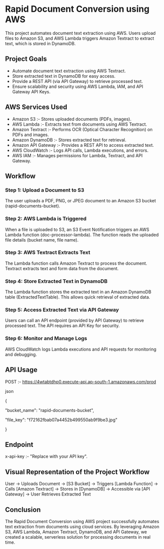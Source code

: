 
# Rapid Document Conversion using AWS

This project automates document text extraction using AWS. Users upload files to Amazon S3, and AWS Lambda triggers Amazon Textract to extract text, which is stored in DynamoDB.

## Project Goals

- Automate document text extraction using AWS Textract.
- Store extracted text in DynamoDB for easy access.
- Provide a REST API (via API Gateway) to retrieve processed text.
- Ensure scalability and security using AWS Lambda, IAM, and API Gateway API Keys.

## AWS Services Used

- Amazon S3 :-	Stores uploaded documents (PDFs, images).
- AWS Lambda :- Extracts text from documents using AWS Textract.
- Amazon Textract :- Performs OCR (Optical Character Recognition) on PDFs and images.
- Amazon DynamoDB :- Stores extracted text for retrieval.
- Amazon API Gateway :-	Provides a REST API to access extracted text.
- AWS CloudWatch :-	Logs API calls, Lambda executions, and errors.
- AWS IAM :- Manages permissions for Lambda, Textract, and API Gateway.

## Workflow

### Step 1: Upload a Document to S3
The user uploads a PDF, PNG, or JPEG document to an Amazon S3 bucket (rapid-documents-bucket).
### Step 2: AWS Lambda is Triggered
When a file is uploaded to S3, an S3 Event Notification triggers an AWS Lambda function (doc-processor-lambda).
The function reads the uploaded file details (bucket name, file name).
### Step 3: AWS Textract Extracts Text
The Lambda function calls Amazon Textract to process the document.
Textract extracts text and form data from the document.
### Step 4: Store Extracted Text in DynamoDB
The Lambda function stores the extracted text in an Amazon DynamoDB table (ExtractedTextTable).
This allows quick retrieval of extracted data.
### Step 5: Access Extracted Text via API Gateway
Users can call an API endpoint (provided by API Gateway) to retrieve processed text.
The API requires an API Key for security.
### Step 6: Monitor and Manage Logs
AWS CloudWatch logs Lambda executions and API requests for monitoring and debugging.

## API Usage
POST :- https://4wtabtdhp0.execute-api.ap-south-1.amazonaws.com/prod

json

{

  "bucket_name": "rapid-documents-bucket",

  "file_key": "f72162fbab07a4452b499550ab9f9be3.jpg"

}

## Endpoint
x-api-key :- "Replace with your API key".


## Visual Representation of the Project Workflow

User → Uploads Document → [S3 Bucket] → Triggers [Lambda Function] → Calls [Amazon Textract] → Stores in [DynamoDB] → Accessible via [API Gateway] → User Retrieves Extracted Text


## Conclusion

The Rapid Document Conversion using AWS project successfully automates text extraction from documents using cloud services. By leveraging Amazon S3, AWS Lambda, Amazon Textract, DynamoDB, and API Gateway, we created a scalable, serverless solution for processing documents in real time.
